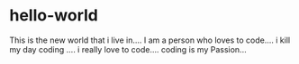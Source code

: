 # hello-world
This is the new world that i live in....
I am a person who loves to code.... 
i kill my day coding ....
i really love to code....
coding is my Passion...
